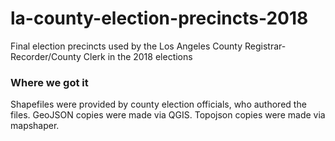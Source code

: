 # la-county-election-precincts-2018

Final election precincts used by the Los Angeles County Registrar-Recorder/County Clerk in the 2018 elections

### Where we got it

Shapefiles were provided by county election officials, who authored the files. GeoJSON copies were made via QGIS. Topojson copies were made via mapshaper.
